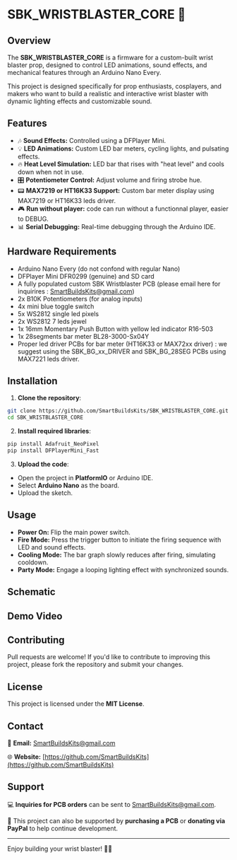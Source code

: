 # SBK\_WRISTBLASTER\_CORE 🚀

## Overview

The **SBK\_WRISTBLASTER\_CORE** is a firmware for a custom-built wrist blaster prop, designed to control LED animations, sound effects, and mechanical features through an Arduino Nano Every.

This project is designed specifically for prop enthusiasts, cosplayers, and makers who want to build a realistic and interactive wrist blaster with dynamic lighting effects and customizable sound.

## Features

- 🎶 **Sound Effects:** Controlled using a DFPlayer Mini.
- 💡 **LED Animations:** Custom LED bar meters, cycling lights, and pulsating effects.
- 🔥 **Heat Level Simulation:** LED bar that rises with "heat level" and cools down when not in use.
- 🎛 **Potentiometer Control:** Adjust volume and firing strobe hue.
- 📟 **MAX7219 or HT16K33 Support:** Custom bar meter display using MAX7219 or HT16K33 leds driver.
- 🎮 **Run without player:** code can run without a functionnal player, easier to DEBUG.
- 📊 **Serial Debugging:** Real-time debugging through the Arduino IDE.

## Hardware Requirements

- Arduino Nano Every (do not confond with regular Nano)
- DFPlayer Mini DFR0299 (genuine) and SD card
- A fully populated custom SBK Wristblaster PCB (please email here for inquirires : SmartBuildsKits@gmail.com)
- 2x B10K Potentiometers (for analog inputs)
- 4x mini blue toggle switch
- 5x WS2812 single led pixels
- 2x WS2812 7 leds jewel
- 1x 16mm Momentary Push Button with yellow led indicator R16-503
- 1x 28segments bar meter BL28-3000-Sx04Y
- Proper led driver PCBs for bar meter (HT16K33 or MAX72xx driver) : we suggest using the SBK_BG_xx_DRIVER and SBK_BG_28SEG PCBs using MAX7221 leds driver.

## Installation

1. **Clone the repository**:

```bash
git clone https://github.com/SmartBuildsKits/SBK_WRISTBLASTER_CORE.git
cd SBK_WRISTBLASTER_CORE
```

2. **Install required libraries**:

```bash
pip install Adafruit_NeoPixel
pip install DFPlayerMini_Fast
```

3. **Upload the code**:

- Open the project in **PlatformIO** or Arduino IDE.
- Select **Arduino Nano** as the board.
- Upload the sketch.

## Usage

- **Power On:** Flip the main power switch.
- **Fire Mode:** Press the trigger button to initiate the firing sequence with LED and sound effects.
- **Cooling Mode:** The bar graph slowly reduces after firing, simulating cooldown.
- **Party Mode:** Engage a looping lighting effect with synchronized sounds.

## Schematic



## Demo Video



## Contributing

Pull requests are welcome! If you'd like to contribute to improving this project, please fork the repository and submit your changes.

## License

This project is licensed under the **MIT License**.

## Contact

📧 **Email:** [SmartBuildsKits@gmail.com](mailto\:SmartBuildsKits@gmail.com)

🌐 **Website:** [https://github.com/SmartBuildsKits](https://github.com/SmartBuildsKits)

## Support

💻 **Inquiries for PCB orders** can be sent to [SmartBuildsKits@gmail.com](mailto\:SmartBuildsKits@gmail.com).

💸 This project can also be supported by **purchasing a PCB** or **donating via PayPal** to help continue development.

---

Enjoy building your wrist blaster! 🚀💥

